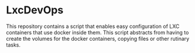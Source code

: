 # LxcDevOps

This repository contains a script that enables easy configuration of LXC containers that use docker inside them. This script abstracts from having to create the volumes for the docker containers, copying files or other rutinary tasks.
